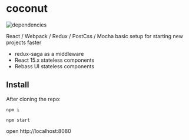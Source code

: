 # coconut

![dependencies](https://david-dm.org/andreipreda/coconut.svg)

React / Webpack / Redux / PostCss / Mocha basic setup for starting new projects faster 

* redux-saga as a middleware
* React 15.x stateless components
* Rebass UI stateless components

## Install

After cloning the repo:

```npm i```

```npm start```

open http://localhost:8080
